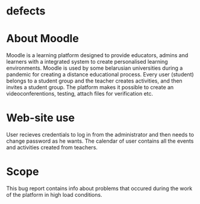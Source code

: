 # defects
<h1> About Moodle </h1>
  Moodle is a learning platform designed to provide educators, admins and learners with a integrated system to create personalised learning environments. Moodle is used by some belarusian universities during a pandemic for creating a distance educational process. Every user (student) belongs to a student group and the teacher creates activities, and then invites a student group.
  The platform makes it possible to create an videoconferentions, testing, attach files for verification etc.
 
  
<h1>Web-site  use</h1>
  User recieves credentials to log in from the administrator and then needs to change password as he wants.
  The calendar of user contains all the events and activities created from teachers. 

<h1> Scope </h1>
  This bug report contains info about problems that occured during the work of the platform in high load conditions. 


